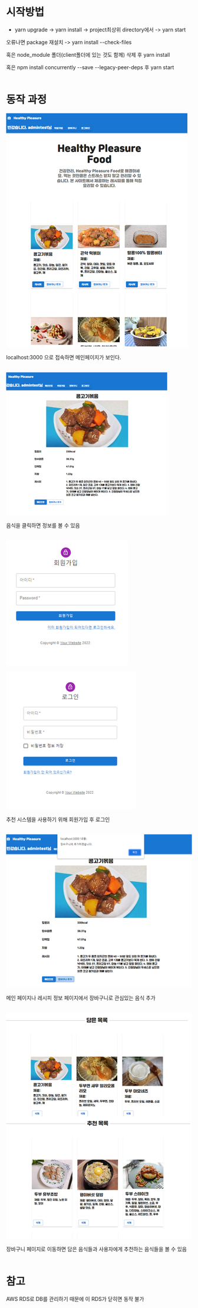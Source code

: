 # 시작방법

* yarn upgrade -> yarn install -> project최상위 directory에서 -> yarn start


오류나면 package 재설치 -> yarn install --check-files

혹은 node_module 폴더(client폴더에 있는 것도 함께)  삭제 후 yarn install

혹은 npm install concurrently --save --legacy-peer-deps 후 yarn start
<br />
<br />
# 동작 과정

![mainpage](./image/mainpage.png)

localhost:3000 으로 접속하면 메인페이지가 보인다.
<br />
<br />

![recipepage](./image/recipepage.png)

음식을 클릭하면 정보를 볼 수 있음
<br />
<br />

![singup](./image/signup.png)

![singin](./image/signin.png)

추천 시스템을 사용하기 위해 회원가입 후 로그인
<br />
<br />


![addcart1](./image/addcart1.png)

메인 페이지나 레시피 정보 페이지에서 장바구니로 관심있는 음식 추가
<br />
<br />

![cartpage](./image/cartpage.png)

장바구니 페이지로 이동하면 담은 음식들과 사용자에게 추천하는 음식들을 볼 수 있음
<br />
<br />
# 참고
AWS RDS로 DB를 관리하기 때문에 이 RDS가 닫히면 동작 불가

